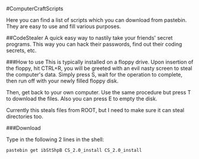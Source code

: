 #ComputerCraftScripts

Here you can find a list of scripts which you can download from pastebin. They are easy to use and fill various purposes.

##CodeStealer
A quick easy way to nastily take your friends' secret programs. This way you can hack their passwords, find out their coding secrets, etc.

###How to use
This is typically installed on a floppy drive. Upon insertion of the floppy, hit CTRL+R, you will be greeted with an evil nasty screen to steal the computer's data. Simply press S, wait for the operation to complete, then run off with your newly filled floppy disk.

Then, get back to your own computer. Use the same procedure but press T to download the files. Also you can press E to empty the disk.

Currently this steals files from ROOT, but I need to make sure it can steal directories too.

###Download

Type in the following 2 lines in the shell:

`pastebin get ibStShpB CS_2.0_install
CS_2.0_install`
